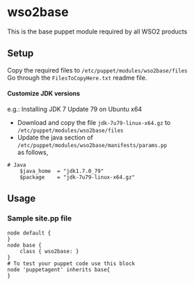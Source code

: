 # wso2base
This is the base puppet module required by all WSO2 products  

## Setup
Copy the required files to ```/etc/puppet/modules/wso2base/files```  
Go through the ```FilesToCopyHere.txt``` readme file.   
#### Customize JDK versions
e.g.: Installing JDK 7 Update 79 on Ubuntu x64
* Download and copy the file ```jdk-7u79-linux-x64.gz``` to   
```/etc/puppet/modules/wso2base/files```  
* Update the java section of ```/etc/puppet/modules/wso2base/manifests/params.pp```   
as follows,  
```
# Java
    $java_home  = "jdk1.7.0_79"
    $package    = "jdk-7u79-linux-x64.gz"
```
## Usage
### Sample site.pp file
```
node default {  
}  
node base {  
    class { wso2base: }  
}  
# To test your puppet code use this block  
node 'puppetagent' inherits base{  
}   
```